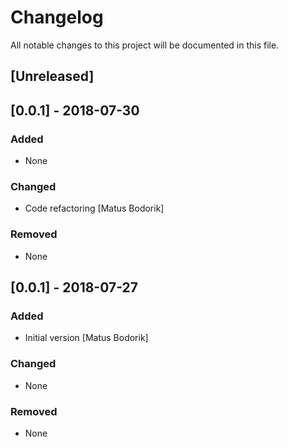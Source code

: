 # Changelog
All notable changes to this project will be documented in this file.

## [Unreleased]
## [0.0.1] - 2018-07-30
### Added
- None

### Changed
- Code refactoring [Matus Bodorik]

### Removed
- None


## [0.0.1] - 2018-07-27
### Added
- Initial version [Matus Bodorik]

### Changed
- None

### Removed
- None


